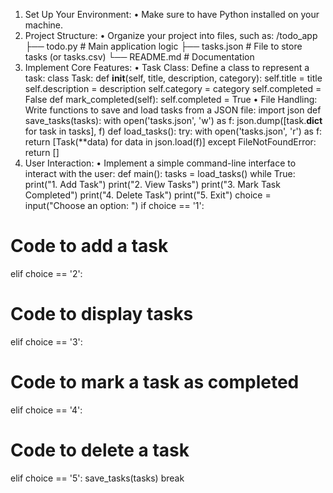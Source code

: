 1. Set Up Your Environment:
• Make sure to have Python installed on your machine.
2. Project Structure:
• Organize your project into files, such as:
/todo_app
 ├── todo.py # Main application logic
 ├── tasks.json # File to store tasks (or tasks.csv)
 └── README.md # Documentation
3. Implement Core Features:
• Task Class: Define a class to represent a task:
class Task:
 def __init__(self, title, description, category):
 self.title = title
 self.description = description
 self.category = category
 self.completed = False
 def mark_completed(self):
 self.completed = True
• File Handling: Write functions to save and load tasks from a JSON file:
import json
def save_tasks(tasks):
 with open('tasks.json', 'w') as f:
 json.dump([task.__dict__ for task in tasks], f)
def load_tasks():
 try:
 with open('tasks.json', 'r') as f:
 return [Task(**data) for data in json.load(f)]
 except FileNotFoundError:
 return []
4. User Interaction:
• Implement a simple command-line interface to interact with the user:
def main():
 tasks = load_tasks()
 while True:
 print("1. Add Task")
 print("2. View Tasks")
 print("3. Mark Task Completed")
 print("4. Delete Task")
 print("5. Exit")
 choice = input("Choose an option: ")
 if choice == '1':
 # Code to add a task
 elif choice == '2':
 # Code to display tasks
 elif choice == '3':
 # Code to mark a task as completed
 elif choice == '4':
 # Code to delete a task
 elif choice == '5':
 save_tasks(tasks)
 break
